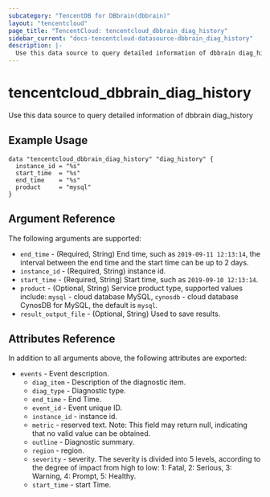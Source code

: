 ```yaml
---
subcategory: "TencentDB for DBbrain(dbbrain)"
layout: "tencentcloud"
page_title: "TencentCloud: tencentcloud_dbbrain_diag_history"
sidebar_current: "docs-tencentcloud-datasource-dbbrain_diag_history"
description: |-
  Use this data source to query detailed information of dbbrain diag_history
---
```


# tencentcloud_dbbrain_diag_history

Use this data source to query detailed information of dbbrain diag_history

## Example Usage

```hcl
data "tencentcloud_dbbrain_diag_history" "diag_history" {
  instance_id = "%s"
  start_time  = "%s"
  end_time    = "%s"
  product     = "mysql"
}
```

## Argument Reference

The following arguments are supported:

* `end_time` - (Required, String) End time, such as `2019-09-11 12:13:14`, the interval between the end time and the start time can be up to 2 days.
* `instance_id` - (Required, String) instance id.
* `start_time` - (Required, String) Start time, such as `2019-09-10 12:13:14`.
* `product` - (Optional, String) Service product type, supported values include: `mysql` - cloud database MySQL, `cynosdb` - cloud database CynosDB for MySQL, the default is `mysql`.
* `result_output_file` - (Optional, String) Used to save results.

## Attributes Reference

In addition to all arguments above, the following attributes are exported:

* `events` - Event description.
  * `diag_item` - Description of the diagnostic item.
  * `diag_type` - Diagnostic type.
  * `end_time` - End Time.
  * `event_id` - Event unique ID.
  * `instance_id` - instance id.
  * `metric` - reserved text. Note: This field may return null, indicating that no valid value can be obtained.
  * `outline` - Diagnostic summary.
  * `region` - region.
  * `severity` - severity. The severity is divided into 5 levels, according to the degree of impact from high to low: 1: Fatal, 2: Serious, 3: Warning, 4: Prompt, 5: Healthy.
  * `start_time` - start Time.


